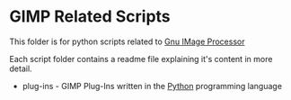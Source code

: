 # GIMP Related Scripts

This folder is for python scripts related to [Gnu IMage Processor](http://www.gimp.org/)

Each script folder contains a readme file explaining it's content in more detail.

 * plug-ins - GIMP Plug-Ins written in the [Python](http://www.python.org/) programming language
